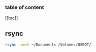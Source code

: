 <div align="center">
  <span class="iconify" data-icon="fa-brands:node" data-inline="false" width="100"></span>
</div>

<h3>table of content</h3>

[[toc]]

## rsync

```bash
rsync -avzh ~/Documents /Volumes/USBOT/
```

